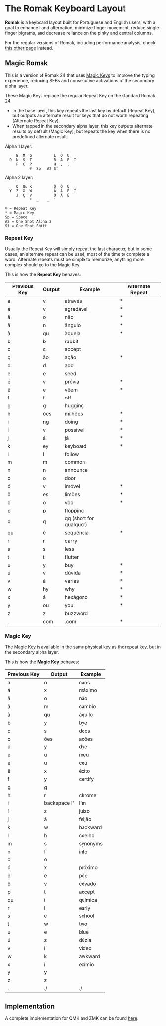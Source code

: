 # The Romak Keyboard Layout

**Romak** is a keyboard layout built for Portuguese and English users, with a goal to enhance hand alternation, minimize finger movement, reduce single-finger bigrams, and decrease reliance on the pinky and central columns.

For the regular versions of Romak, including performance analysis, check [this other page](README.md) instead.

## Magic Romak

This is a version of Romak 24 that uses [Magic Keys](https://github.com/Ikcelaks/keyboard_layouts/blob/main/magic_sturdy/magic_sturdy.md) to improve the typing experience, reducing SFBs and consecutive activations of the secondary alpha layer.

These Magic Keys replace the regular Repeat Key on the standard Romak 24.
- In the base layer, this key repeats the last key by default (Repeat Key), but outputs an alternate result for keys that do not worth repeating (Alternate Repeat Key).
- When tapped in the secondary alpha layer, this key outputs alternate results by default (Magic Key), but repeats the key when there is no predefined alternate result.

Alpha 1 layer:

```
     B  M  G          L  O  U   
  D  N  S  T          R  A  E  I 
     F  C  P          H  ,  .   
           ®  Sp   A2 Sf
```

Alpha 2 layer:

```
     Q  Qu K          Ô  Ó  Ú
  Y  Z  X  W          Ã  Á  É  Í
     J  Ç  V          Õ  Â  Ê
           *  _    _  '
```
```
® = Repeat Key
* = Magic Key
Sp = Space
A2 = One Shot Alpha 2
Sf = One Shot Shift
```

### Repeat Key

Usually the Repeat Key will simply repeat the last character, but in some cases, an alternate repeat can be used, most of the time to complete a word. Alternate repeats must be simple to memorize, anything more complex should go to the Magic Key.

This is how the **Repeat Key** behaves:

| Previous Key | Output  | Example | Alternate Repeat |
|---|---|---|---|
| a | v | através | *
| á | v | agradável | *
| ã | o | não | *
| â | n | ângulo | *
| à | qu  | àquela | *
| b | b | rabbit | 
| c | c | accept | 
| ç | ão | ação | * 
| d | d | add | 
| e | e | seed | 
| é | v | prévia | *
| ê | e | vêem | *
| f | f | off | 
| g | g | hugging | 
| h | ões | milhões | *
| i | ng | doing | *
| í | v | possível | *
| j | á | já | *
| k | ey | keyboard | *
| l | l | follow | 
| m | m | common | 
| n | n | announce | 
| o | o | door | 
| ó | v | imóvel | *
| õ | es | limões | *
| ô | o | vôo | *
| p | p | flopping | 
| q | q | qq (short for qualquer) | 
| qu | ê | sequência | *
| r | r | carry | 
| s | s | less | 
| t | t | flutter | 
| u | y | buy | *
| ú | v | dúvida  | *
| v | á | várias | *
| w | hy | why | *
| x | á | hexágono | *
| y | ou | you | *
| z | z | buzzword | 
| . | com | .com | *

### Magic Key

The Magic Key is available in the same physical key as the repeat key, but in the secondary alpha layer.

This is how the **Magic Key** behaves:

| Previous Key | Output  | Example | 
|---|---|---|
| a | o | caos
| á | x | máximo 
| ã | o | não 
| â | m | câmbio
| à | qu  | àquilo | 
| b | y | bye 
| c | s | docs
| ç | ões | ações
| d | y | dye
| e | u | meu
| é | u | céu 
| ê | x | êxito 
| f | y | certify 
| g | g | 
| h | r | chrome
| i | backspace I' | I'm
| í | z | juízo 
| j | ã | feijão 
| k | w | backward
| l | h | coelho
| m | s | synonyms
| n | f | info
| o | o | 
| ó | x | próximo 
| õ | e | põe 
| ô | v | côvado 
| p | t | accept
| qu | í | química 
| r | l | early
| s | c | school
| t | w | two 
| u | e | blue 
| ú | z | dúzia 
| v | í | vídeo 
| w | k | awkward 
| x | í | exímio 
| y | y | 
| z | z | 
| . | ./ | ./ 

## Implementation

A complete implementation for QMK and ZMK can be found [here](https://github.com/rafaelromao/keyboards).
